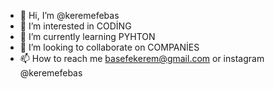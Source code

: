 - 👋 Hi, I’m @keremefebas
- 👀 I’m interested in CODİNG
- 🌱 I’m currently learning PYHTON
- 💞️ I’m looking to collaborate on  COMPANİES
- 📫 How to reach me basefekerem@gmail.com or instagram @keremefebas

<!---
keremefebas/keremefebas is a ✨ special ✨ repository because its `README.md` (this file) appears on your GitHub profile.
You can click the Preview link to take a look at your changes.
--->
